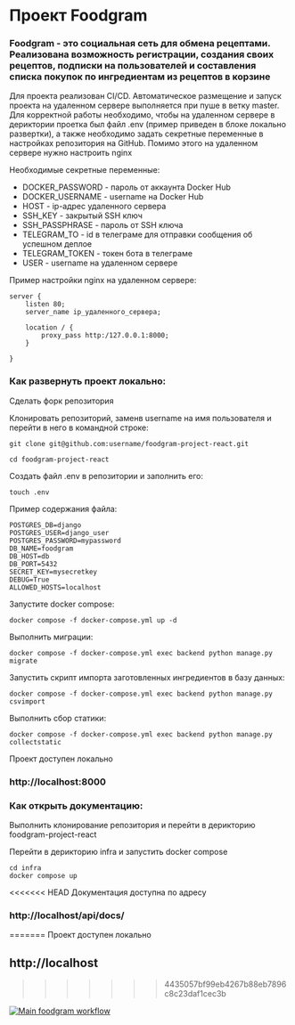 # Проект Foodgram

### Foodgram - это социальная сеть для обмена рецептами. Реализована возможность регистрации, создания своих рецептов, подписки на пользователей и составления списка покупок по ингредиентам из рецептов в корзине

Для проекта реализован CI/CD. Автоматическое размещение и запуск проекта на удаленном сервере выполняется при пуше в ветку master. Для корректной работы необходимо, чтобы на удаленном сервере в дериктории проетка был файл .env (пример приведен в блоке локально развертки), а также необходимо задать секретные переменные в настройках репозитория на GitHub. Помимо этого на удаленном сервере нужно настроить nginx

Необходимые секретные переменные:
- DOCKER_PASSWORD - пароль от аккаунта Docker Hub
- DOCKER_USERNAME - username на Docker Hub
- HOST - ip-адрес удаленного сервера
- SSH_KEY - закрытый SSH ключ
- SSH_PASSPHRASE - пароль от SSH ключа
- TELEGRAM_TO - id в телеграме для отправки сообщения об успешном деплое
- TELEGRAM_TOKEN - токен бота в телеграме
- USER - username на удаленном сервере

Пример настройки nginx на удаленном сервере:

```
server {
    listen 80;
    server_name ip_удаленного_сервера;

    location / {
        proxy_pass http:/127.0.0.1:8000;
    }

}
```

### Как развернуть проект локально:

Сделать форк репозитория

Клонировать репозиторий, заменв username на имя пользователя и перейти в него в командной строке:

```
git clone git@github.com:username/foodgram-project-react.git
```

```
cd foodgram-project-react
```

Создать файл .env в репозитории и заполнить его:

```
touch .env
```

Пример содержания файла:

```
POSTGRES_DB=django
POSTGRES_USER=django_user
POSTGRES_PASSWORD=mypassword
DB_NAME=foodgram
DB_HOST=db
DB_PORT=5432
SECRET_KEY=mysecretkey
DEBUG=True
ALLOWED_HOSTS=localhost
```

Запустите docker compose:

```
docker compose -f docker-compose.yml up -d
```

Выполнить миграции:

```
docker compose -f docker-compose.yml exec backend python manage.py migrate
```

Запустить скрипт импорта заготовленных ингредиентов в базу данных:

```
docker compose -f docker-compose.yml exec backend python manage.py csvimport
```

Выполнить сбор статики:

```
docker compose -f docker-compose.yml exec backend python manage.py collectstatic
```


Проект доступен локально
### http://localhost:8000

### Как открыть документацию:

Выполнить клонирование репозитория и перейти в дерикторию foodgram-project-react

Перейти в дерикторию infra и запустить docker compose

```
cd infra
docker compose up
```

<<<<<<< HEAD
Документация доступна по адресу
### http://localhost/api/docs/
=======
Проект доступен локально
## http://localhost
>>>>>>> 4435057bf99eb4267b88eb7896c8c23daf1cec3b

[![Main foodgram workflow](https://github.com/S71LL/foodgram-project-react/actions/workflows/main.yml/badge.svg)](https://github.com/S71LL/foodgram-project-react/actions/workflows/main.yml)
